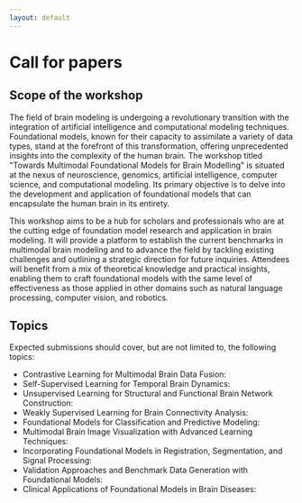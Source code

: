 ```yaml
---
layout: default
---
```


# Call for papers

## Scope of the workshop

The field of brain modeling is undergoing a revolutionary transition with the integration of artificial intelligence and computational modeling techniques. Foundational models, known for their capacity to assimilate a variety of data types, stand at the forefront of this transformation, offering unprecedented insights into the complexity of the human brain. The workshop titled "Towards Multimodal Foundational Models for Brain Modelling" is situated at the nexus of neuroscience, genomics, artificial intelligence, computer science, and computational modeling. Its primary objective is to delve into the development and application of foundational models that can encapsulate the human brain in its entirety.

This workshop aims to be a hub for scholars and professionals who are at the cutting edge of foundation model research and application in brain modeling. It will provide a platform to establish the current benchmarks in multimodal brain modeling and to advance the field by tackling existing challenges and outlining a strategic direction for future inquiries. Attendees will benefit from a mix of theoretical knowledge and practical insights, enabling them to craft foundational models with the same level of effectiveness as those applied in other domains such as natural language processing, computer vision, and robotics.

## Topics

Expected submissions should cover, but are not limited to, the following topics:

- Contrastive Learning for Multimodal Brain Data Fusion:
- Self-Supervised Learning for Temporal Brain Dynamics:
- Unsupervised Learning for Structural and Functional Brain Network Construction:
- Weakly Supervised Learning for Brain Connectivity Analysis:
- Foundational Models for Classification and Predictive Modeling:
- Multimodal Brain Image Visualization with Advanced Learning Techniques:
- Incorporating Foundational Models in Registration, Segmentation, and Signal Processing:
- Validation Approaches and Benchmark Data Generation with Foundational Models:
- Clinical Applications of Foundational Models in Brain Diseases:


